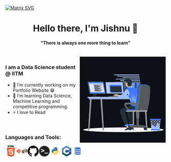   [![Matrix SVG](https://raw.githubusercontent.com/rodrigograca31/rodrigograca31/master/matrix.svg)](matrix) 
<p>
  <h1 align="center"><b>Hello there, I'm Jishnu 👋</b></h1>
</p>

<p>
  <h4 align="center"><b>"There is always one more thing to learn"</b></h4>
</p>

<br>

<img align="right" height="270px" alt="GIF" src="https://github.com/jishnujp/jishnujp/blob/main/coder.gif" />

### I am a Data Science student @ IITM
- 🔭 I’m currently working on my Portfolio Website :grin:
- 🌱 I’m learning Data Science, Machine Learning and competitive programming.
- ⚡ I love to Read

<br>

### Languages and Tools: 

<img align="left" alt="HTML5" width="35px" src="https://raw.githubusercontent.com/github/explore/80688e429a7d4ef2fca1e82350fe8e3517d3494d/topics/html/html.png" />
<img align="left" alt="Git" width="35px" src="https://raw.githubusercontent.com/github/explore/80688e429a7d4ef2fca1e82350fe8e3517d3494d/topics/git/git.png" />
<img align="left" alt="GitHub" width="35px" src="https://raw.githubusercontent.com/github/explore/78df643247d429f6cc873026c0622819ad797942/topics/github/github.png" />
<img align="left" alt="HTML5" width="35px" src="https://raw.githubusercontent.com/github/explore/80688e429a7d4ef2fca1e82350fe8e3517d3494d/topics/terminal/terminal.png" />
<img align="left" alt="HTML5" width="35px" src="https://raw.githubusercontent.com/github/explore/80688e429a7d4ef2fca1e82350fe8e3517d3494d/topics/python/python.png" />
<img align="left" alt="HTML5" width="35px" src="https://raw.githubusercontent.com/github/explore/80688e429a7d4ef2fca1e82350fe8e3517d3494d/topics/cpp/cpp.png" />
<img align="left" alt="SQL" width="35px" src="https://raw.githubusercontent.com/github/explore/80688e429a7d4ef2fca1e82350fe8e3517d3494d/topics/sql/sql.png" />

